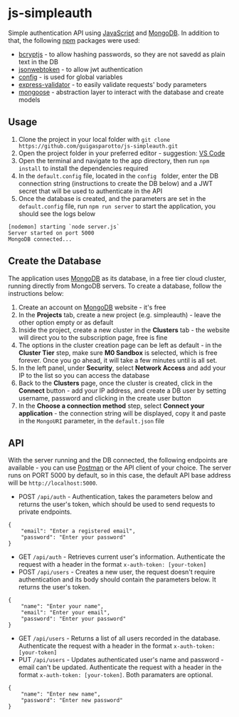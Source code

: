 # js-simpleauth

Simple authentication API using [JavaScript](https://www.javascript.com/) and [MongoDB](https://www.mongodb.com/). In addition to that, the following [npm](https://www.npmjs.com/) packages were used:
* [bcryptjs](https://www.npmjs.com/package/bcrypt) - to allow hashing passwords, so they are not savedd as plain text in the DB
* [jsonwebtoken](https://www.npmjs.com/package/jsonwebtoken) - to allow jwt authentication
* [config](https://www.npmjs.com/package/config) - is used for global variables
* [express-validator](https://www.npmjs.com/package/express-validator) - to easily validate requests' body parameters
* [mongoose](https://www.npmjs.com/package/mongoose) - abstraction layer to interact with the database and create models

## Usage

1. Clone the project in your local folder with `git clone https://github.com/guigasparotto/js-simpleauth.git`
2. Open the project folder in your preferred editor - suggestion: [VS Code](https://code.visualstudio.com/)
3. Open the terminal and navigate to the app directory, then run `npm install` to install the dependencies required
4. In the `default.config` file, located in the `config ` folder, enter the DB connection string (instructions to create the DB below) and a JWT secret that will be used to authenticate in the API
5. Once the database is created, and the parameters are set in the `default.config` file, run `npm run server` to start the application, you should see the logs below
```
[nodemon] starting `node server.js`
Server started on port 5000
MongoDB connected...
```
 
## Create the Database

The application uses [MongoDB](https://www.mongodb.com/) as its database, in a free tier cloud cluster, running directly from MongoDB servers. To create a database, follow the instructions below:
1. Create an account on [MongoDB](https://www.mongodb.com/) website - it's free
2. In the **Projects** tab, create a new project (e.g. simpleauth) - leave the other option empty or as default
3. Inside the project, create a new cluster in the **Clusters** tab - the website will direct you to the subscription page, free is fine
4. The options in the cluster creation page can be left as default - in the **Cluster Tier** step, make sure **M0 Sandbox** is selected, which is free forever. Once you go ahead, it will take a few minutes until is all set.
5. In the left panel, under **Security**, select **Network Access** and add your IP to the list so you can access the database
6. Back to the **Clusters** page, once the cluster is created, click in the **Connect** button - add your IP address, and create a DB user by setting username, password and clicking in the create user button
7. In the **Choose a connection method** step, select **Connect your application** - the connection string will be displayed, copy it and paste in the `MongoURI` parameter, in the `default.json` file

## API

With the server running and the DB connected, the following endpoints are available - you can use [Postman](https://www.postman.com/) or the API client of your choice. The server runs on PORT 5000 by default, so in this case, the default API base address will be `http://localhost:5000`.
* POST `/api/auth` - Authentication, takes the parameters below and returns the user's token, which should be used to send requests to private endpoints.
```
{
    "email": "Enter a registered email",
    "password": "Enter your password"
}
```
* GET `/api/auth` - Retrieves current user's information. Authenticate the request with a header in the format `x-auth-token: [your-token]`
* POST `/api/users` - Creates a new user, the request doesn't require authentication and its body should contain the parameters below. It returns the user's token. 
```
{
    "name": "Enter your name",
    "email": "Enter your email",
    "password": "Enter your password"
}
```
* GET `/api/users` - Returns a list of all users recorded in the database. Authenticate the request with a header in the format `x-auth-token: [your-token]`
* PUT `/api/users` - Updates authenticated user's name and password - email can't be updated. Authenticate the request with a header in the format `x-auth-token: [your-token]`. Both paramaters are optional.
```
{
    "name": "Enter new name",
    "password": "Enter new password"
}
```
